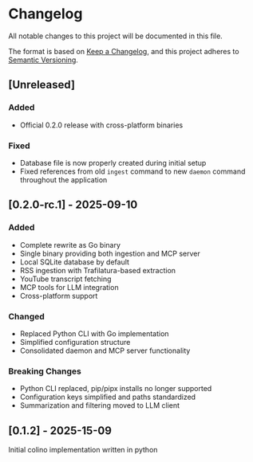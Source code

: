 # Changelog

All notable changes to this project will be documented in this file.

The format is based on [Keep a Changelog](https://keepachangelog.com/en/1.0.0/),
and this project adheres to [Semantic Versioning](https://semver.org/spec/v2.0.0.html).

## [Unreleased]

### Added
- Official 0.2.0 release with cross-platform binaries

### Fixed
- Database file is now properly created during initial setup
- Fixed references from old `ingest` command to new `daemon` command throughout the application

## [0.2.0-rc.1] - 2025-09-10

### Added
- Complete rewrite as Go binary
- Single binary providing both ingestion and MCP server
- Local SQLite database by default
- RSS ingestion with Trafilatura-based extraction
- YouTube transcript fetching
- MCP tools for LLM integration
- Cross-platform support

### Changed
- Replaced Python CLI with Go implementation
- Simplified configuration structure
- Consolidated daemon and MCP server functionality

### Breaking Changes
- Python CLI replaced, pip/pipx installs no longer supported
- Configuration keys simplified and paths standardized
- Summarization and filtering moved to LLM client

## [0.1.2] - 2025-15-09
Initial colino implementation written in python

